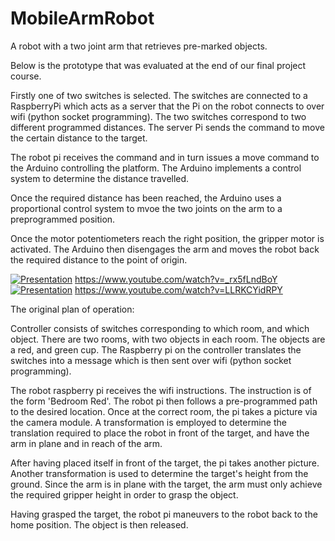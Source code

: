 # MobileArmRobot
A robot with a two joint arm that retrieves pre-marked objects.

Below is the prototype that was evaluated at the end of our final project course. 

Firstly one of two switches is selected. The switches are connected to a RaspberryPi which acts as a server that the Pi on the robot connects to over wifi (python socket programming). The two switches correspond to two different programmed distances. The server Pi sends the command to move the certain distance to the target. 

The robot pi receives the command and in turn issues a move command to the Arduino controlling the platform. The Arduino implements a control system to determine the distance travelled. 

Once the required distance has been reached, the Arduino uses a proportional control system to mvoe the two joints on the arm to a preprogrammed position. 

Once the motor potentiometers reach the right position, the gripper motor is activated. The Arduino then disengages the arm and moves the robot back the required distance to the point of origin.  

[![Presentation](https://img.youtube.com/vi/_rx5fLndBoY/0.jpg)](https://www.youtube.com/watch?v=_rx5fLndBoY)
https://www.youtube.com/watch?v=_rx5fLndBoY
[![Presentation](https://img.youtube.com/vi/LLRKCYidRPY/0.jpg)](https://www.youtube.com/watch?v=LLRKCYidRPY)
https://www.youtube.com/watch?v=LLRKCYidRPY


The original plan of operation:

Controller consists of switches corresponding to which room, and which object. There are two rooms, with two objects in each room. The objects are a red, and green cup. The Raspberry pi on the controller translates the switches into a message which is then sent over wifi (python socket programming).

The robot raspberry pi receives the wifi instructions. The instruction is of the form 'Bedroom Red'. The robot pi then follows a pre-programmed path to the desired location. Once at the correct room, the pi takes a picture via the camera module. A transformation is employed to determine the translation required to place the robot in front of the target, and have the arm in plane and in reach of the arm.

After having placed itself in front of the target, the pi takes another picture. Another transformation is used to determine the target's height from the ground. Since the arm is in plane with the target, the arm must only achieve the required gripper height in order to grasp the object.

Having grasped the target, the robot pi maneuvers to the robot back to the home position. 
The object is then released. 


